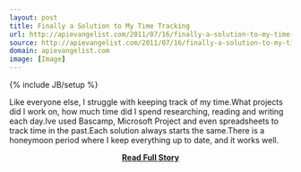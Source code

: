 ```yaml
---
layout: post
title: Finally a Solution to My Time Tracking
url: http://apievangelist.com/2011/07/16/finally-a-solution-to-my-time-tracking/
source: http://apievangelist.com/2011/07/16/finally-a-solution-to-my-time-tracking/
domain: apievangelist.com
image: [Image]
---
```

{% include JB/setup %}<p>Like everyone else, I struggle with keeping track of my time.What projects did I work on, how much time did I spend researching, reading and writing each day.Ive used Bascamp, Microsoft Project and even spreadsheets to track time in the past.Each solution always starts the same.There is a honeymoon period where I keep everything up to date, and it works well.</p>
<center><p><a href="http://apievangelist.com/2011/07/16/finally-a-solution-to-my-time-tracking/" style='padding:25px; font-sze:18px; font-weight: bold;'>Read Full Story</a></p></center>
